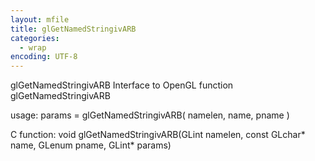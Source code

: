```yaml
---
layout: mfile
title: glGetNamedStringivARB
categories:
  - wrap
encoding: UTF-8
---
```


glGetNamedStringivARB  Interface to OpenGL function glGetNamedStringivARB

usage:  params = glGetNamedStringivARB( namelen, name, pname )

C function:  void glGetNamedStringivARB(GLint namelen, const GLchar\* name, GLenum pname, GLint\* params)